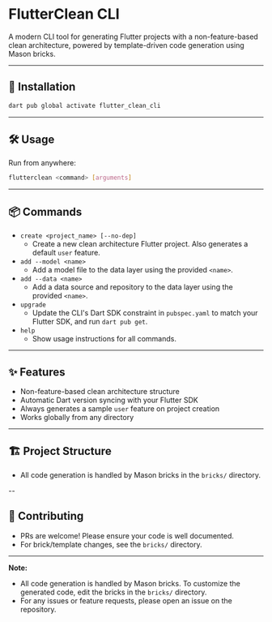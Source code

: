 # FlutterClean CLI

A modern CLI tool for generating Flutter projects with a non-feature-based clean architecture, powered by template-driven code generation using Mason bricks.

---

## 🚀 Installation

```sh
dart pub global activate flutter_clean_cli
```

---

## 🛠️ Usage

Run from anywhere:

```sh
flutterclean <command> [arguments]
```

---

## 📦 Commands

- `create <project_name> [--no-dep]`
  - Create a new clean architecture Flutter project. Also generates a default `user` feature.
- `add --model <name>`
  - Add a model file to the data layer using the provided `<name>`.
- `add --data <name>`
  - Add a data source and repository to the data layer using the provided `<name>`.
- `upgrade`
  - Update the CLI's Dart SDK constraint in `pubspec.yaml` to match your Flutter SDK, and run `dart pub get`.
- `help`
  - Show usage instructions for all commands.

---

## ✨ Features

- Non-feature-based clean architecture structure
- Automatic Dart version syncing with your Flutter SDK
- Always generates a sample `user` feature on project creation
- Works globally from any directory

---

## 🏗️ Project Structure

- All code generation is handled by Mason bricks in the `bricks/` directory.

--

## 🤝 Contributing

- PRs are welcome! Please ensure your code is well documented.
- For brick/template changes, see the `bricks/` directory.

---

**Note:**
- All code generation is handled by Mason bricks. To customize the generated code, edit the bricks in the `bricks/` directory.
- For any issues or feature requests, please open an issue on the repository.
